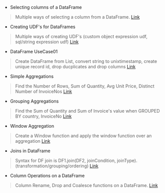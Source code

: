 - Selecting columns of a DataFrame
> Multiple ways of selecting a column from a DataFrame. [Link](https://github.com/ranjithpals/Spark_Scala/tree/master/DataFrame/ColumnOperations)
- Creating UDF's for DataFrames
> Multiple ways of creating UDF's (custom object expression udf, sql/string expression udf) [Link](https://github.com/ranjithpals/Spark_Scala/tree/master/DataFrame/UDF)
- DataFrame UseCase01
> Create DataFrame from List, convert string to unixtimestamp, create unique record id, drop ducplicates and drop columns [Link](https://github.com/ranjithpals/Spark_Scala/tree/master/DataFrame/useCase/useCase01)
- Simple Aggregations
> Find the Number of Rows, Sum of Quantity, Avg Unit Price, Distinct Number of InvoiceNos [Link](https://github.com/ranjithpals/Spark_Scala/tree/master/DataFrame/Aggregations/simpleAggregations)
- Grouping Aggregations
> Find the Sum of Quantity and Sum of Invoice's value when GROUPED BY country, InvoiceNo [Link](https://github.com/ranjithpals/Spark_Scala/tree/master/DataFrame/Aggregations/groupingAggregations)
- Window Aggregation
> Create a Window function and apply the window function over an aggregation [Link](https://github.com/ranjithpals/Spark_Scala/tree/master/DataFrame/Aggregations/windowAggregation)
- Joins in DataFrame
> Syntax for DF join is DF1.join(DF2, joinCondition, joinType).(transformation/grouping/ordering) [Link](https://github.com/ranjithpals/Spark_Scala/tree/master/DataFrame/JoinsDF)
- Column Operations on a DataFrame
> Column Rename, Drop and Coalesce functions on a DataFrame. [Link](https://github.com/ranjithpals/Spark_Scala/tree/master/DataFrame/ColumnOperations)
